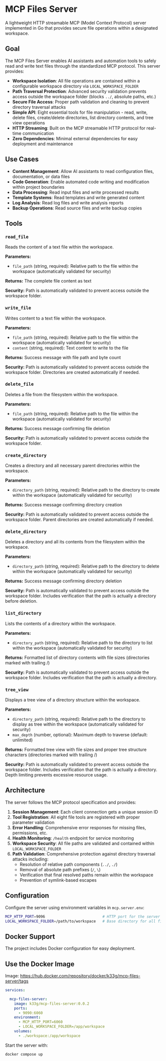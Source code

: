 # MCP Files Server

A lightweight HTTP streamable MCP (Model Context Protocol) server implemented in Go that provides secure file operations within a designated workspace.

## Goal

The MCP Files Server enables AI assistants and automation tools to safely read and write text files through the standardized MCP protocol. This server provides:

- **Workspace Isolation**: All file operations are contained within a configurable workspace directory via `LOCAL_WORKSPACE_FOLDER`
- **Path Traversal Protection**: Advanced security validation prevents access outside the workspace folder (blocks `../`, absolute paths, etc.)
- **Secure File Access**: Proper path validation and cleaning to prevent directory traversal attacks
- **Simple API**: Eight essential tools for file manipulation - read, write, delete files, create/delete directories, list directory contents, and tree view operations
- **HTTP Streaming**: Built on the MCP streamable HTTP protocol for real-time communication
- **Zero Dependencies**: Minimal external dependencies for easy deployment and maintenance

## Use Cases

- **Content Management**: Allow AI assistants to read configuration files, documentation, or data files
- **Code Generation**: Enable automated code writing and modification within project boundaries
- **Data Processing**: Read input files and write processed results
- **Template Systems**: Read templates and write generated content
- **Log Analysis**: Read log files and write analysis reports
- **Backup Operations**: Read source files and write backup copies

## Tools

### `read_file`
Reads the content of a text file within the workspace.

**Parameters:**
- `file_path` (string, required): Relative path to the file within the workspace (automatically validated for security)

**Returns:** The complete file content as text

**Security:** Path is automatically validated to prevent access outside the workspace folder.

### `write_file`
Writes content to a text file within the workspace.

**Parameters:**
- `file_path` (string, required): Relative path to the file within the workspace (automatically validated for security)
- `content` (string, required): Text content to write to the file

**Returns:** Success message with file path and byte count

**Security:** Path is automatically validated to prevent access outside the workspace folder. Directories are created automatically if needed.

### `delete_file`
Deletes a file from the filesystem within the workspace.

**Parameters:**
- `file_path` (string, required): Relative path to the file within the workspace (automatically validated for security)

**Returns:** Success message confirming file deletion

**Security:** Path is automatically validated to prevent access outside the workspace folder.

### `create_directory`
Creates a directory and all necessary parent directories within the workspace.

**Parameters:**
- `directory_path` (string, required): Relative path to the directory to create within the workspace (automatically validated for security)

**Returns:** Success message confirming directory creation

**Security:** Path is automatically validated to prevent access outside the workspace folder. Parent directories are created automatically if needed.

### `delete_directory`
Deletes a directory and all its contents from the filesystem within the workspace.

**Parameters:**
- `directory_path` (string, required): Relative path to the directory to delete within the workspace (automatically validated for security)

**Returns:** Success message confirming directory deletion

**Security:** Path is automatically validated to prevent access outside the workspace folder. Includes verification that the path is actually a directory before deletion.

### `list_directory`
Lists the contents of a directory within the workspace.

**Parameters:**
- `directory_path` (string, required): Relative path to the directory to list within the workspace (automatically validated for security)

**Returns:** Formatted list of directory contents with file sizes (directories marked with trailing /)

**Security:** Path is automatically validated to prevent access outside the workspace folder. Includes verification that the path is actually a directory.

### `tree_view`
Displays a tree view of a directory structure within the workspace.

**Parameters:**
- `directory_path` (string, required): Relative path to the directory to display as tree within the workspace (automatically validated for security)
- `max_depth` (number, optional): Maximum depth to traverse (default: unlimited)

**Returns:** Formatted tree view with file sizes and proper tree structure characters (directories marked with trailing /)

**Security:** Path is automatically validated to prevent access outside the workspace folder. Includes verification that the path is actually a directory. Depth limiting prevents excessive resource usage.

## Architecture

The server follows the MCP protocol specification and provides:

1. **Session Management**: Each client connection gets a unique session ID
2. **Tool Registration**: All eight file tools are registered with proper parameter validation
3. **Error Handling**: Comprehensive error responses for missing files, permissions, etc.
4. **Health Monitoring**: `/health` endpoint for service monitoring
5. **Workspace Security**: All file paths are validated and contained within `LOCAL_WORKSPACE_FOLDER`
6. **Path Validation**: Comprehensive protection against directory traversal attacks including:
   - Resolution of relative path components (`../`, `./`)
   - Removal of absolute path prefixes (`/`, `\`)
   - Verification that final resolved paths remain within the workspace
   - Prevention of symlink-based escapes


## Configuration

Configure the server using environment variables in `mcp.server.env`:

```bash
MCP_HTTP_PORT=9096                          # HTTP port for the server
LOCAL_WORKSPACE_FOLDER=/path/to/workspace   # Base directory for all file operations
```

## Docker Support

The project includes Docker configuration for easy deployment.

## Use the Docker Image

Image: https://hub.docker.com/repository/docker/k33g/mcp-files-server/tags


```yaml
services:

  mcp-files-server:
    image: k33g/mcp-files-server:0.0.2
    ports:
      - 9090:6060
    environment:
      - MCP_HTTP_PORT=6060
      - LOCAL_WORKSPACE_FOLDER=/app/workspace
    volumes:
      - ./workspace:/app/workspace
```

Start the server with:

```bash
docker compose up
```
